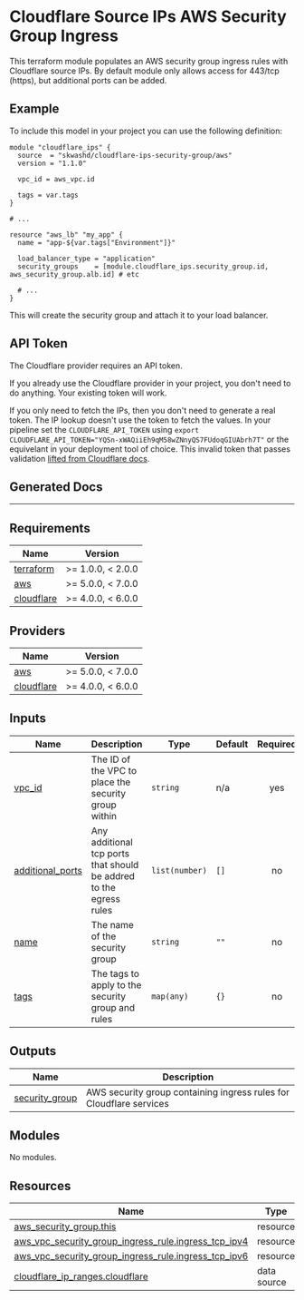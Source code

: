 # Cloudflare Source IPs AWS Security Group Ingress

This terraform module populates an AWS security group ingress rules with Cloudflare source IPs. By default module only allows access for 443/tcp (https), but additional ports can be added.

## Example

To include this model in your project you can use the following definition:

```hcl2
module "cloudflare_ips" {
  source  = "skwashd/cloudflare-ips-security-group/aws"
  version = "1.1.0"

  vpc_id = aws_vpc.id

  tags = var.tags
}

# ...

resource "aws_lb" "my_app" {
  name = "app-${var.tags["Environment"]}"

  load_balancer_type = "application"
  security_groups    = [module.cloudflare_ips.security_group.id, aws_security_group.alb.id] # etc

  # ...
}
```

This will create the security group and attach it to your load balancer.

## API Token

The Cloudflare provider requires an API token. 

If you already use the Cloudflare provider in your project, you don't need to do anything. Your existing token will work.

If you only need to fetch the IPs, then you don't need to generate a real token. The IP lookup doesn't use the token to fetch the values. In your pipeline set the `CLOUDFLARE_API_TOKEN` using `export CLOUDFLARE_API_TOKEN="YQSn-xWAQiiEh9qM58wZNnyQS7FUdoqGIUAbrh7T"` or the equivelant in your deployment tool of choice. This invalid token that passes validation [lifted from Cloudflare docs](https://developers.cloudflare.com/api/).

## Generated Docs

<!-- BEGIN_TF_DOCS -->


----

## Requirements

| Name | Version |
|------|---------|
| <a name="requirement_terraform"></a> [terraform](#requirement\_terraform) | >= 1.0.0, < 2.0.0 |
| <a name="requirement_aws"></a> [aws](#requirement\_aws) | >= 5.0.0, < 7.0.0 |
| <a name="requirement_cloudflare"></a> [cloudflare](#requirement\_cloudflare) | >= 4.0.0, < 6.0.0 |

## Providers

| Name | Version |
|------|---------|
| <a name="provider_aws"></a> [aws](#provider\_aws) | >= 5.0.0, < 7.0.0 |
| <a name="provider_cloudflare"></a> [cloudflare](#provider\_cloudflare) | >= 4.0.0, < 6.0.0 |

## Inputs

| Name | Description | Type | Default | Required |
|------|-------------|------|---------|:--------:|
| <a name="input_vpc_id"></a> [vpc\_id](#input\_vpc\_id) | The ID of the VPC to place the security group within | `string` | n/a | yes |
| <a name="input_additional_ports"></a> [additional\_ports](#input\_additional\_ports) | Any additional tcp ports that should be addred to the egress rules | `list(number)` | `[]` | no |
| <a name="input_name"></a> [name](#input\_name) | The name of the security group | `string` | `""` | no |
| <a name="input_tags"></a> [tags](#input\_tags) | The tags to apply to the security group and rules | `map(any)` | `{}` | no |

## Outputs

| Name | Description |
|------|-------------|
| <a name="output_security_group"></a> [security\_group](#output\_security\_group) | AWS security group containing ingress rules for Cloudflare services |

## Modules

No modules.

## Resources

| Name | Type |
|------|------|
| [aws_security_group.this](https://registry.terraform.io/providers/hashicorp/aws/latest/docs/resources/security_group) | resource |
| [aws_vpc_security_group_ingress_rule.ingress_tcp_ipv4](https://registry.terraform.io/providers/hashicorp/aws/latest/docs/resources/vpc_security_group_ingress_rule) | resource |
| [aws_vpc_security_group_ingress_rule.ingress_tcp_ipv6](https://registry.terraform.io/providers/hashicorp/aws/latest/docs/resources/vpc_security_group_ingress_rule) | resource |
| [cloudflare_ip_ranges.cloudflare](https://registry.terraform.io/providers/cloudflare/cloudflare/latest/docs/data-sources/ip_ranges) | data source |
<!-- END_TF_DOCS -->
